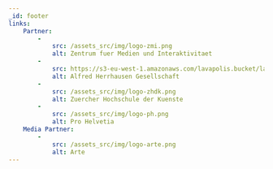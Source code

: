 ```yaml
---
_id: footer
links:
    Partner:
        -
            src: /assets_src/img/logo-zmi.png
            alt: Zentrum fuer Medien und Interaktivitaet
        -
            src: https://s3-eu-west-1.amazonaws.com/lavapolis.bucket/lavapolis_media/Logo-AHG.png
            alt: Alfred Herrhausen Gesellschaft
        -
            src: /assets_src/img/logo-zhdk.png
            alt: Zuercher Hochschule der Kuenste
        -
            src: /assets_src/img/logo-ph.png
            alt: Pro Helvetia
    Media Partner:
        -
            src: /assets_src/img/logo-arte.png
            alt: Arte
---
```

